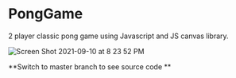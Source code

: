 # PongGame
2 player classic pong game using Javascript and JS canvas library. 

![Screen Shot 2021-09-10 at 8 23 52 PM](https://user-images.githubusercontent.com/71745048/132934666-63f6e882-733e-4af7-905e-0da148fae3c6.png)


**Switch to master branch to see source code
**

